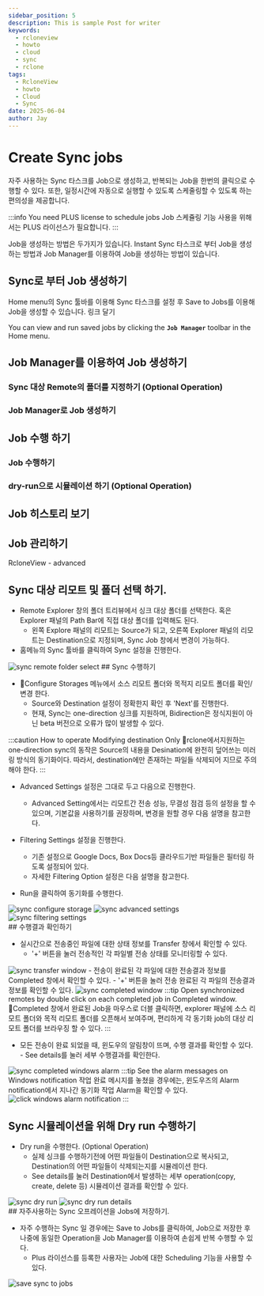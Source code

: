 ```yaml
---
sidebar_position: 5
description: This is sample Post for writer
keywords:
  - rcloneview
  - howto
  - cloud
  - sync
  - rclone
tags:
  - RcloneView
  - howto
  - Cloud
  - Sync
date: 2025-06-04
author: Jay
---
```

# Create Sync jobs

자주 사용하는 Sync 타스크를 Job으로 생성하고, 반복되는 Job을 한번의 클릭으로 수행할 수 있다. 또한, 일정시간에 자동으로 실행할 수 있도록 스케줄링할 수 있도록 하는 편의성을 제공합니다. 


:::info You need PLUS license to schedule jobs
Job 스케쥴링 기능 사용을 위해서는 PLUS 라이선스가 필요합니다. 
:::

Job을 생성하는 방법은 두가지가 있습니다. Instant Sync 타스크로 부터 Job을 생성하는 방법과 Job Manager를 이용하여 Job을 생성하는 방법이 있습니다.

## Sync로 부터 Job 생성하기

Home menu의 Sync 툴바를 이용해 Sync 타스크를 설정 후 Save to Jobs를 이용해 Job을 생성할 수 있습니다. 링크 달기

You can view and run saved jobs by clicking the **`Job Manager`** toolbar in the Home menu.

## Job Manager를 이용하여 Job 생성하기


### Sync 대상 Remote의 폴더를 지정하기 (Optional Operation)




### Job Manager로 Job 생성하기




## Job 수행 하기

### Job 수행하기


### dry-run으로 시뮬레이션 하기 (Optional Operation)





## Job 히스토리 보기





## Job 관리하기

RcloneView - advanced



## Sync 대상 리모트 및 폴더 선택 하기.

- Remote Explorer 창의 폴더 트리뷰에서 싱크 대상 폴더를 선택한다. 혹은 Explorer 패널의 Path Bar에 직접 대상 폴더를 입력해도 된다.
	- 왼쪽 Explore 패널의 리모트는 Source가 되고, 오른쪽 Explorer 패널의 리모트는 Destination으로 지정되며, Sync Job 창에서 변경이 가능하다.
- 홈메뉴의 Sync 툴바를 클릭하여 Sync 설정을 진행한다. 
<img src="/support/images/en/howto/rcloneview-basic/sync-remote-folder-select.png" alt="sync remote folder select" class="img-medium img-center" />
## Sync 수행하기

- Configure Storages 메뉴에서 소스 리모트 폴더와 목적지 리모트 폴더를 확인/변경 한다.
	- Source와 Destination 설정이 정확한지 확인 후 'Next'를 진행한다.
	- 현재, Sync는 one-direction 싱크를 지원하며, Bidirection은 정식지원이 아닌 beta 버전으로 오류가 많이 발생할 수 있다. 

:::caution How to operate Modifying destination Only
rclone에서지원하는 one-direction sync의 동작은 Source의 내용을 Desination에 완전히 덮어쓰는 미러링 방식의 동기화이다. 따라서, destination에만 존재하는 파일들 삭제되어 지므로 주의해야 한다.
:::

- Advanced Settings 설정은 그대로 두고 다음으로 진행한다.
	- Advanced Setting에서는 리모트간 전송 성능, 무결성 점검 등의 설정을 할 수 있으며, 기본값을 사용하기를 권장하며, 변경을 원할 경우 다음 설명을 참고한다.

- Filtering Settings 설정을 진행한다. 
	- 기존 설정으로 Google Docs, Box Docs등 클라우드기반 파일들은 필터링 하도록 설정되어 있다.
	- 자세한 Filtering Option 설정은 다음 설명을 참고한다.


- Run을 클릭하여 동기화를 수행한다.

<div class="img-grid-3">
<img src="/support/images/en/howto/rcloneview-basic/sync-configure-storage.png" alt="sync configure storage" class="img-medium img-center" />
<img src="/support/images/en/howto/rcloneview-basic/sync-advanced-settings.png" alt="sync advanced settings" class="img-medium img-center" />
<img src="/support/images/en/howto/rcloneview-basic/sync-filtering-settings.png" alt="sync filtering settings" class="img-medium img-center" />
</div>
## 수행결과 확인하기


- 실시간으로 전송중인 파일에 대한 상태 정보를 Transfer 창에서 확인할 수 있다.
	- '+' 버튼을 눌러 전송적인 각 파일별 전송 상태를 모니터링할 수 있다.
<img src="/support/images/en/howto/rcloneview-basic/sync-transfer-window.png" alt="sync transfer window" class="img-medium img-center" />
- 전송이 완료된 각 파일에 대한 전송결과 정보를 Completed 창에서 확인할 수 있다.
	- '+' 버튼을 눌러 전송 완료된 각 파일의 전송결과 정보를 확인할 수 있다.
<img src="/support/images/en/howto/rcloneview-basic/sync-completed-window.png" alt="sync completed window" class="img-medium img-center" />
:::tip Open synchronized remotes by double click on each completed job in Completed window.
Completed 창에서 완료된 Job을 마우스로 더블 클릭하면, explorer 패널에 소스 리모트 폴더와 목적 리모트 폴더를 오픈해서 보여주며, 편리하게 각 동기화 job의 대상 리모트 폴더를 브라우징 할 수 있다. 
:::

- 모든 전송이 완료 되었을 때, 윈도우의 알림창이 뜨며, 수행 결과를 확인할 수 있다.
		- See details를 눌러 세부 수행결과를 확인한다.
<img src="/support/images/en/howto/rcloneview-basic/sync-completed-windows-alarm.png" alt="sync completed windows alarm" class="img-medium img-center" />
:::tip See the alarm messages on Windows notification
작업 완료 메시지를 놓쳤을 경우에는, 윈도우즈의 Alarm notification에서 지나간 동기화 작업 Alarm을 확인할 수 있다.
<img src="/support/images/en/howto/rcloneview-basic/click-windows-alarm-notification.png" alt="click windows alarm notification" class="img-small img-left" />
:::


## Sync 시뮬레이션을 위해 Dry run 수행하기
- Dry run을 수행한다. (Optional Operation)
	- 실제 싱크를 수행하기전에 어떤 파일들이 Destination으로 복사되고, Destination의 어떤 파일들이 삭제되는지를 시뮬레이션 한다.
	- See details를 눌러 Destination에서 발생하는 세부 operation(copy, create, delete 등) 시뮬레이션 결과를 확인할 수 있다.
<div class="img-grid-2">
<img src="/support/images/en/howto/rcloneview-basic/sync-dry-run.png" alt="sync dry run" class="img-medium img-center" />
<img src="/support/images/en/howto/rcloneview-basic/sync-dry-run-details.png" alt="sync dry run details" class="img-medium img-center" />
</div>
## 자주사용하는 Sync 오프레이션을 Jobs에 저장하기.

- 자주 수행하는 Sync 일 경우에는 Save to Jobs를 클릭하여, Job으로 저장한 후 나중에 동일한 Operation을 Job Manager를 이용하여 손쉽게 반복 수행할 수 있다. 
	- Plus 라이선스를 등록한 사용자는 Job에 대한 Scheduling 기능을 사용할 수 있다. 

<img src="/support/images/en/howto/rcloneview-basic/save-sync-to-jobs.png" alt="save sync to jobs" class="img-medium img-center" />

